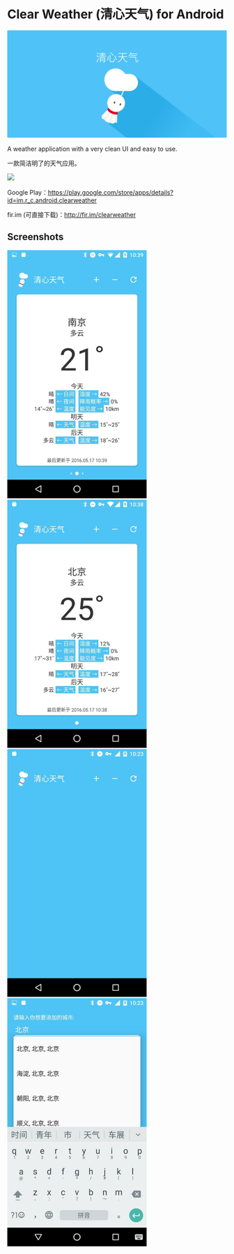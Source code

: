 # Clear Weather (清心天气) for Android

<img src="./Images/Icons/1024x500 Play Store.png">

A weather application with a very clean UI and easy to use.

一款简洁明了的天气应用。

<a href="https://play.google.com/store/apps/details?id=im.r_c.android.clearweather" target="_blank"><img src="http://7xqspp.com1.z0.glb.clouddn.com/16-5-17/87299043.jpg"></a>

Google Play：https://play.google.com/store/apps/details?id=im.r_c.android.clearweather

fir.im (可直接下载)：http://fir.im/clearweather

## Screenshots

<img src="./Images/Screenshots/s3.jpg" width="320">
<img src="./Images/Screenshots/s2.jpg" width="320">

<img src="./Images/Screenshots/s0.jpg" width="320">
<img src="./Images/Screenshots/s1.jpg" width="320">

